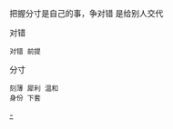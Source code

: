 
把握分寸是自己的事，争对错 是给别人交代

对错
```
对错 前提
```

分寸
```
刻薄 犀利 温和
身份 下套
```

[-](https://github.com/7900ms/000nottheater_deserted_systemlibrary/blob/master/supplementary/chain-week-授权.md#自己事够忙两点-在自己的身份上把握分寸-晋级身份)

